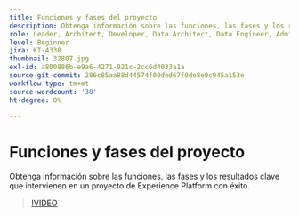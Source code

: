 ```yaml
---
title: Funciones y fases del proyecto
description: Obtenga información sobre las funciones, las fases y los resultados clave que intervienen en un proyecto de Experience Platform con éxito.
role: Leader, Architect, Developer, Data Architect, Data Engineer, Admin, User
level: Beginner
jira: KT-4338
thumbnail: 32807.jpg
exl-id: a800886b-e9a6-4271-921c-2cc6d4033a1a
source-git-commit: 286c85aa88d44574f00ded67f0de8e0c945a153e
workflow-type: tm+mt
source-wordcount: '38'
ht-degree: 0%

---
```


# Funciones y fases del proyecto

Obtenga información sobre las funciones, las fases y los resultados clave que intervienen en un proyecto de Experience Platform con éxito.

>[!VIDEO](https://video.tv.adobe.com/v/3430452?learn=on&enablevpops&captions=spa)

